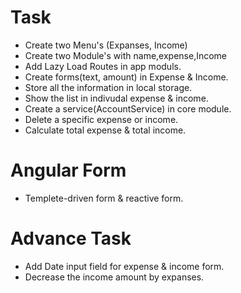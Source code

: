 

# Task 
- Create two Menu's (Expanses,  Income)
- Create two Module's with name,expense,Income
- Add Lazy Load Routes in app moduls.
- Create forms(text, amount) in Expense & Income. 
- Store all the information in local storage.
- Show the list in indivudal expense & income.
- Create a service(AccountService) in core module.
- Delete a specific expense or income. 
- Calculate total expense & total income.

# Angular Form
- Templete-driven form & reactive form.

# Advance Task
- Add Date input field for expense & income form.
- Decrease the income amount by expanses.

